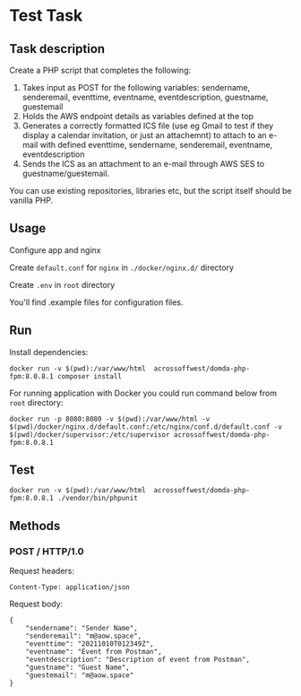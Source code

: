 # Test Task

## Task description

Create a PHP script that completes the following:

1. Takes input as POST for the following variables:
   sendername, senderemail, eventtime, eventname, eventdescription, guestname, guestemail
2. Holds the AWS endpoint details as variables defined at the top
3. Generates a correctly formatted ICS file (use eg Gmail to test if they display a calendar invitation, or just an attachemnt) to attach to an e-mail with defined eventtime, sendername, senderemail, eventname, eventdescription
4. Sends the ICS as an attachment to an e-mail through AWS SES to guestname/guestemail.

You can use existing repositories, libraries etc, but the script itself should be vanilla PHP.

## Usage
Configure app and nginx

Create `default.conf` for `nginx` in `./docker/nginx.d/` directory

Create `.env` in `root` directory

You'll find .example files for configuration files.


## Run

Install dependencies:

    docker run -v $(pwd):/var/www/html  acrossoffwest/domda-php-fpm:8.0.8.1 composer install

For running application with Docker you could run command below from `root` directory:

    docker run -p 8080:8080 -v $(pwd):/var/www/html -v $(pwd)/docker/nginx.d/default.conf:/etc/nginx/conf.d/default.conf -v $(pwd)/docker/supervisor:/etc/supervisor acrossoffwest/domda-php-fpm:8.0.8.1

## Test

    docker run -v $(pwd):/var/www/html  acrossoffwest/domda-php-fpm:8.0.8.1 ./vendor/bin/phpunit

## Methods

### POST / HTTP/1.0
    
Request headers:
    
    Content-Type: application/json
    
Request body:

    {
        "sendername": "Sender Name",
        "senderemail": "m@aow.space",
        "eventtime": "20211010T012349Z",
        "eventname": "Event from Postman",
        "eventdescription": "Description of event from Postman",
        "guestname": "Guest Name",
        "guestemail": "m@aow.space"
    }

